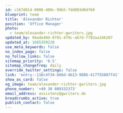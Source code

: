 ```yaml
---
id: c167d814-0006-480c-99b5-7dd093d04f69
blueprint: team
title: 'Alexander Richter'
position: 'Office Manager'
photo:
  - team/alexander-richter-gwriters.jpg
updated_by: 94ade404-9791-479c-a67d-f792aa146207
updated_at: 1685359220
use_meta_keywords: false
no_index_page: false
no_follow_links: false
sitemap_priority: '0.5'
sitemap_changefreq: daily
override_twitter_settings: false
link: 'entry::116c4f34-b66d-4b13-9886-417755807f41'
show_as_card: false
og_image: team/alexander-richter-gwriters.jpg
phone_number: '+49 30 809332373'
email_address: assistenz@gwriters.de
breadcrumbs_active: true
publish_contact: false
---
```

